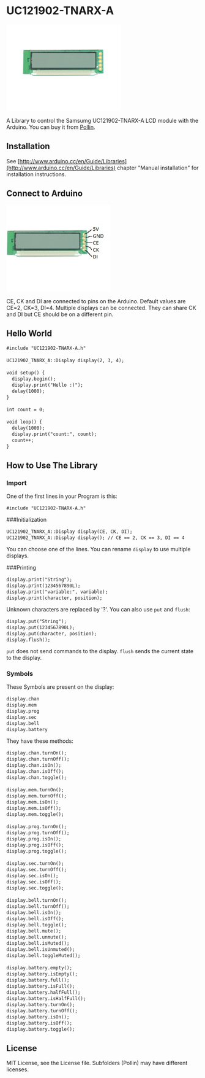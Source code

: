 UC121902-TNARX-A
================

![](Pollin/G120586.JPG)

A Library to control the Samsumg UC121902-TNARX-A LCD module with the Arduino. You can buy it from [Pollin](http://www.pollin.de/shop/dt/MzE0OTc4OTk-/Bauelemente_Bauteile/Aktive_Bauelemente/Displays/LCD_Modul_SAMSUNG_UC121902_TNARX_A.html).

Installation
------------

See [http://www.arduino.cc/en/Guide/Libraries](http://www.arduino.cc/en/Guide/Libraries) chapter "Manual installation" for installation instructions.

Connect to Arduino
------------------

![](Pollin/Beschriftet.jpg)

CE, CK and DI are connected to pins on the Arduino. Default values are CE=2, CK=3, DI=4.
Multiple displays can be connected. They can share CK and DI but CE should be on a different pin. 

Hello World
-----------

    #include "UC121902-TNARX-A.h"
    
    UC121902_TNARX_A::Display display(2, 3, 4);
    
    void setup() {
      display.begin();
      display.print("Hello :)");
      delay(1000);
    }
    
    int count = 0;
    
    void loop() {
      delay(1000);
      display.print("count:", count);
      count++;
    }

How to Use The Library
----------------------

### Import

One of the first lines in your Program is this:

    #include "UC121902-TNARX-A.h"

###Initialization

    UC121902_TNARX_A::Display display(CE, CK, DI);
    UC121902_TNARX_A::Display display(); // CE == 2, CK == 3, DI == 4

You can choose one of the lines. You can rename `display` to use multiple displays.

###Printing

    display.print("String");
	display.print(1234567890L);
    display.print("variable:", variable);
    display.print(character, position);

Unknown characters are replaced by '?'.
You can also use `put` and `flush`:

    display.put("String");
	display.put(1234567890L);
    display.put(character, position);
    display.flush();

`put` does not send commands to the display. `flush` sends the current state to the display.

### Symbols

These Symbols are present on the display:

    display.chan
    display.mem
    display.prog
    display.sec
    display.bell
    display.battery

They have these methods:

    display.chan.turnOn();
    display.chan.turnOff();
    display.chan.isOn();
    display.chan.isOff();
    display.chan.toggle(); 

    display.mem.turnOn();
    display.mem.turnOff();
    display.mem.isOn();
    display.mem.isOff();
    display.mem.toggle(); 

    display.prog.turnOn();
    display.prog.turnOff();
    display.prog.isOn();
    display.prog.isOff();
    display.prog.toggle(); 

    display.sec.turnOn();
    display.sec.turnOff();
    display.sec.isOn();
    display.sec.isOff();
    display.sec.toggle(); 

    display.bell.turnOn();
    display.bell.turnOff();
    display.bell.isOn();
    display.bell.isOff();
    display.bell.toggle(); 
    display.bell.mute();
    display.bell.unmute();
    display.bell.isMuted();
    display.bell.isUnmuted();
    display.bell.toggleMuted(); 

    display.battery.empty();
    display.battery.isEmpty();
    display.battery.full();
    display.battery.isFull();
    display.battery.halfFull(); 
    display.battery.isHalfFull(); 
    display.battery.turnOn();
    display.battery.turnOff();
    display.battery.isOn();
    display.battery.isOff();
    display.battery.toggle(); 

License
-------

MIT License, see the License file. Subfolders (Pollin) may have different licenses.
